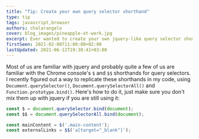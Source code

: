 ```yaml
---
title: "Tip: Create your own query selector shorthand"
type: tip
tags: javascript,browser
authors: chalarangelo
cover: blog_images/pineapple-at-work.jpg
excerpt: Ever wanted to create your own jquery-like query selector shorthand? Here's how!
firstSeen: 2021-02-08T11:00:00+02:00
lastUpdated: 2021-06-12T19:30:41+03:00
---
```


Most of us are familiar with jquery and probably quite a few of us are familiar with the Chrome console's `$` and `$$` shorthands for query selectors. I recently figured out a way to replicate these shorthands in my code, using `Document.querySelector()`, `Document.querySelectorAll()` and `Function.prototype.bind()`. Here's how to do it, just make sure you don't mix them up with jquery if you are still using it:

```js
const $ = document.querySelector.bind(document);
const $$ = document.querySelectorAll.bind(document);

const mainContent = $('.main-content');
const externalLinks = $$('a[target="_blank"]');
```
